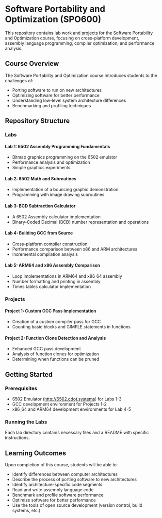 # Software Portability and Optimization (SPO600)

This repository contains lab work and projects for the Software Portability and Optimization course, focusing on cross-platform development, assembly language programming, compiler optimization, and performance analysis.

## Course Overview

The Software Portability and Optimization course introduces students to the challenges of:
- Porting software to run on new architectures
- Optimizing software for better performance
- Understanding low-level system architecture differences
- Benchmarking and profiling techniques

## Repository Structure

### Labs

#### Lab 1: 6502 Assembly Programming Fundamentals
- Bitmap graphics programming on the 6502 emulator
- Performance analysis and optimization
- Simple graphics experiments

#### Lab 2: 6502 Math and Subroutines
- Implementation of a bouncing graphic demonstration
- Programming with image drawing subroutines

#### Lab 3: BCD Subtraction Calculator
- A 6502 Assembly calculator implementation
- Binary-Coded Decimal (BCD) number representation and operations

#### Lab 4: Building GCC from Source
- Cross-platform compiler construction
- Performance comparison between x86 and ARM architectures
- Incremental compilation analysis

#### Lab 5: ARM64 and x86 Assembly Comparison
- Loop implementations in ARM64 and x86_64 assembly
- Number formatting and printing in assembly
- Times tables calculator implementation

### Projects

#### Project 1: Custom GCC Pass Implementation
- Creation of a custom compiler pass for GCC
- Counting basic blocks and GIMPLE statements in functions

#### Project 2: Function Clone Detection and Analysis
- Enhanced GCC pass development
- Analysis of function clones for optimization
- Determining when functions can be pruned

## Getting Started

### Prerequisites
- 6502 Emulator (http://6502.cdot.systems) for Labs 1-3
- GCC development environment for Projects 1-2
- x86_64 and ARM64 development environments for Lab 4-5

### Running the Labs
Each lab directory contains necessary files and a README with specific instructions.

## Learning Outcomes

Upon completion of this course, students will be able to:
- Identify differences between computer architectures
- Describe the process of porting software to new architectures
- Identify architecture-specific code segments
- Read and write assembly language code
- Benchmark and profile software performance
- Optimize software for better performance
- Use the tools of open source development (version control, build systems, etc.)
